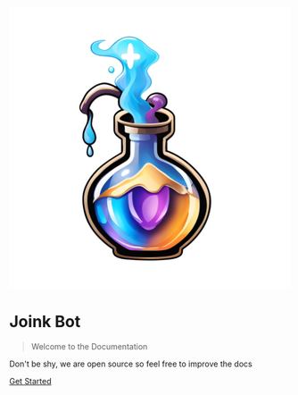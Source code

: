 ![logo](_media/logo.png ':size=100')

# Joink Bot

> Welcome to the Documentation

Don't be shy, we are open source so feel free to improve the docs

[Get Started](#Documentation)
